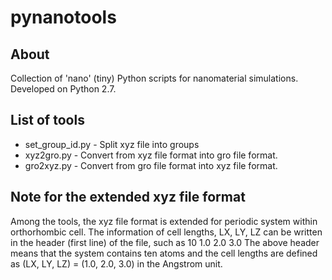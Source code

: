 # pynanotools

## About

Collection of 'nano' (tiny) Python scripts for nanomaterial simulations.
Developed on Python 2.7.

## List of tools
- set_group_id.py - Split xyz file into groups
- xyz2gro.py - Convert from xyz file format into gro file format.
- gro2xyz.py - Convert from gro file format into xyz file format.

## Note for the extended xyz file format
Among the tools, the xyz file format is extended for periodic system within orthorhombic cell.
The information of cell lengths, LX, LY, LZ can be written in the header (first line) of the file, such as 
10 1.0 2.0 3.0
The above header means that the system contains ten atoms and the cell lengths are defined as 
(LX, LY, LZ) = (1.0, 2.0, 3.0)
in the Angstrom unit.


